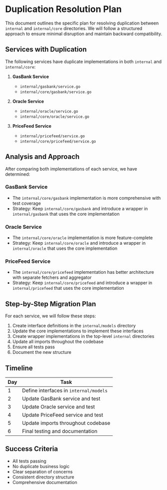 # Duplication Resolution Plan

This document outlines the specific plan for resolving duplication between `internal` and `internal/core` directories. We will follow a structured approach to ensure minimal disruption and maintain backward compatibility.

## Services with Duplication

The following services have duplicate implementations in both `internal` and `internal/core`:

1. **GasBank Service**
   - `internal/gasbank/service.go`
   - `internal/core/gasbank/service.go`

2. **Oracle Service**
   - `internal/oracle/service.go`
   - `internal/core/oracle/service.go`

3. **PriceFeed Service**
   - `internal/pricefeed/service.go`
   - `internal/core/pricefeed/service.go`

## Analysis and Approach

After comparing both implementations of each service, we have determined:

### GasBank Service
- The `internal/core/gasbank` implementation is more comprehensive with test coverage
- Strategy: Keep `internal/core/gasbank` and introduce a wrapper in `internal/gasbank` that uses the core implementation

### Oracle Service
- The `internal/core/oracle` implementation is more feature-complete
- Strategy: Keep `internal/core/oracle` and introduce a wrapper in `internal/oracle` that uses the core implementation

### PriceFeed Service
- The `internal/core/pricefeed` implementation has better architecture with separate fetchers and aggregator
- Strategy: Keep `internal/core/pricefeed` and introduce a wrapper in `internal/pricefeed` that uses the core implementation

## Step-by-Step Migration Plan

For each service, we will follow these steps:

1. Create interface definitions in the `internal/models` directory
2. Update the core implementations to implement these interfaces
3. Create wrapper implementations in the top-level `internal` directories
4. Update all imports throughout the codebase
5. Ensure all tests pass
6. Document the new structure

## Timeline

| Day | Task |
|-----|------|
| 1   | Define interfaces in `internal/models` |
| 2   | Update GasBank service and test |
| 3   | Update Oracle service and test |
| 4   | Update PriceFeed service and test |
| 5   | Update imports throughout codebase |
| 6   | Final testing and documentation |

## Success Criteria

- All tests passing 
- No duplicate business logic
- Clear separation of concerns
- Consistent directory structure
- Comprehensive documentation